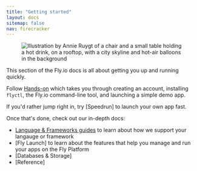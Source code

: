 ```yaml
---
title: "Getting started"
layout: docs
sitemap: false
nav: firecracker
---
```


<figure>
  <img src="/static/images/docs-guide.webp" srcset="/static/images/docs-guide@2x.webp 2x" alt="Illustration by Annie Ruygt of a chair and a small table holding a hot drink, on a rooftop, with a city skyline and hot-air balloons in the background">
</figure>

This section of the Fly.io docs is all about getting you up and running quickly.

Follow [Hands-on](/docs/hands-on/) which takes you through creating an account, installing `flyctl`, the Fly.io command-line tool, and launching a simple demo app.

If you'd rather jump right in, try [Speedrun] to launch your own app fast.

Once that's done, check out our in-depth docs:

* [Language & Frameworks guides](/docs/languages-and-frameworks/) to learn about how we support your langauge or framework
* [Fly Launch] to learn about the features that help you manage and run your apps on the Fly Platform
* [Databases & Storage]
* [Reference]
